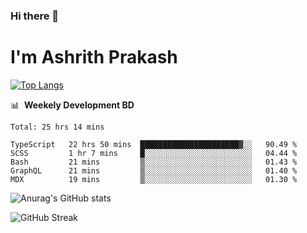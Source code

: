 ### Hi there 👋
# I'm Ashrith Prakash


[![Top Langs](https://github-readme-stats.vercel.app/api/top-langs/?username=xxcheckmatexx&layout=compact&count_private=true&include_all_commits=true&show_icons=true&line_height=20&title_color=FFFFFF&icon_color=FFFFFF&text_color=FFFFFF&bg_color=0D1117)](https://github.com/anuraghazra/github-readme-stats)

📊 &nbsp;**Weekely Development BD**

<!--START_SECTION:waka-->
```text
Total: 25 hrs 14 mins

TypeScript   22 hrs 50 mins  ██████████████████████▓░░   90.49 % 
SCSS         1 hr 7 mins     █░░░░░░░░░░░░░░░░░░░░░░░░   04.44 % 
Bash         21 mins         ▒░░░░░░░░░░░░░░░░░░░░░░░░   01.43 % 
GraphQL      21 mins         ▒░░░░░░░░░░░░░░░░░░░░░░░░   01.40 % 
MDX          19 mins         ▒░░░░░░░░░░░░░░░░░░░░░░░░   01.30 % 
```
<!--END_SECTION:waka-->

![Anurag's GitHub stats](https://github-readme-stats.vercel.app/api?username=xxcheckmatexx&count_private=true&show_icons=true&theme=merko)  

![GitHub Streak](http://github-readme-streak-stats.herokuapp.com?user=xxcheckmatexx&theme=merko&hide_border=true&date_format=M%20j%5B%2C%20Y%5D&fire=DD0E0B)
<br/>
